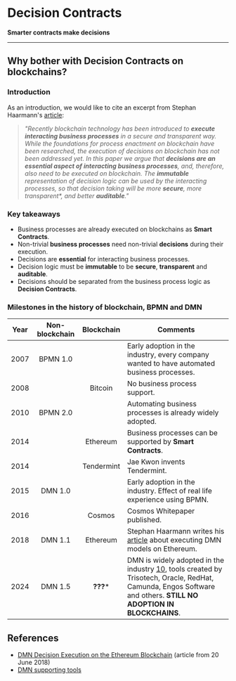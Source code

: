 # Decision Contracts

**Smarter contracts make decisions**

---

## Why bother with Decision Contracts on blockchains?

### Introduction

As an introduction, we would like to cite an excerpt from Stephan Haarmann's [article][1]:

> _"Recently blockchain technology has been introduced to **execute interacting business
> processes** in a secure and transparent way. While the foundations for process
> enactment on blockchain have been researched, the execution of decisions on
> blockchain has not been addressed yet. In this paper we argue that **decisions are an
> essential aspect of interacting business processes**, and, therefore, also need to be
> executed on blockchain. The **immutable** representation of decision logic can be used by
> the interacting processes, so that decision taking will be more **secure**, more
> *transparent**, and better **auditable**."_

### Key takeaways

- Business processes are already executed on blockchains as **Smart Contracts**.
- Non-trivial **business processes** need non-trivial **decisions** during their execution.
- Decisions are **essential** for interacting business processes.
- Decision logic must be **immutable** to be **secure**, **transparent** and **auditable**.
- Decisions should be separated from the business process logic as **Decision Contracts**. 

### Milestones in the history of blockchain, BPMN and DMN

| Year | Non-blockchain | Blockchain | Comments                                                                                                                                                          |
|:----:|:--------------:|:----------:|-------------------------------------------------------------------------------------------------------------------------------------------------------------------|
| 2007 |    BPMN 1.0    |            | Early adoption in the industry, every company wanted to have automated business processes.                                                                        | 
| 2008 |                |  Bitcoin   | No business process support.                                                                                                                                      | 
| 2010 |    BPMN 2.0    |            | Automating business processes is already widely adopted.                                                                                                          | 
| 2014 |                |  Ethereum  | Business processes can be supported by **Smart Contracts**.                                                                                                       | 
| 2014 |                | Tendermint | Jae Kwon invents Tendermint.                                                                                                                                      | 
| 2015 |    DMN 1.0     |            | Early adoption in the industry. Effect of real life experience using BPMN.                                                                                        | 
| 2016 |                |   Cosmos   | Cosmos Whitepaper published.                                                                                                                                      | 
| 2018 |    DMN 1.1     |  Ethereum  | Stephan Haarmann writes his [article][1] about executing DMN models on Ethereum.                                                                                  | 
| 2024 |    DMN 1.5     |  **???***  | DMN is widely adopted in the industry [10], tools created by Trisotech, Oracle, RedHat, Camunda, Engos Software and others. **STILL NO ADOPTION IN BLOCKCHAINS**. | 

## References

- [DMN Decision Execution on the Ethereum Blockchain][1] (article from 20 June 2018)
- [DMN supporting tools][10]

[1]: https://www.researchgate.net/publication/325174084_DMN_Decision_Execution_on_the_Ethereum_Blockchain
[10]: https://dmn-tck.github.io/tck 
